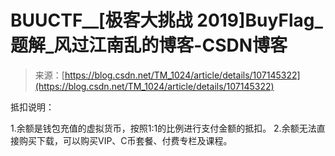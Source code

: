 <!--yml
category: 未分类
date: 2022-04-26 14:20:50
-->

# BUUCTF__[极客大挑战 2019]BuyFlag_题解_风过江南乱的博客-CSDN博客

> 来源：[https://blog.csdn.net/TM_1024/article/details/107145322](https://blog.csdn.net/TM_1024/article/details/107145322)

抵扣说明：

1.余额是钱包充值的虚拟货币，按照1:1的比例进行支付金额的抵扣。
2.余额无法直接购买下载，可以购买VIP、C币套餐、付费专栏及课程。
